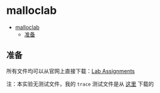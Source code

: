 # malloclab

- [malloclab](#malloclab)
  - [准备](#准备)


## 准备

所有文件均可以从官网上直接下载：[Lab Assignments](http://csapp.cs.cmu.edu/3e/labs.html)

注：本实验无测试文件，我的 `trace` 测试文件是从 [这里](https://github.com/pgoodman/csc369/tree/master/malloclab/traces) 下载的


